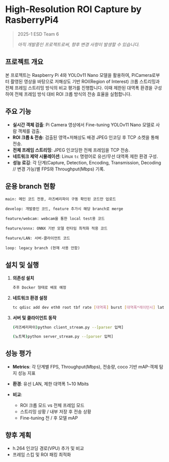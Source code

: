 High-Resolution ROI Capture by RasberryPi4 
===========================================
> 2025-1 ESD Team 6
> 
> *아직 개발중인 프로젝트로써, 향후 변경 사항이 발생할 수 있습니다.*



## 프로젝트 개요
본 프로젝트는 Raspberry Pi 4와 YOLOv11 Nano 모델을 활용하여, PiCamera로부터 촬영된 영상을 바탕으로 저해상도 기반 ROI(Region of Interest) 크롭 스트리밍과 전체 프레임 스트리밍 방식의 비교 평가를 진행합니다. 이때 제한된 대역폭 환경을 구성하여 전체 프레임 방식 대비 ROI 크롭 방식의 전송 효율을 실험합니다.

## 주요 기능
- **실시간 객체 검출**: Pi Camera 영상에서 Fine-tuning YOLOv11 Nano 모델로 사람 객체를 검출.
- **ROI 크롭 & 전송**: 검출된 영역+저해상도 배경 JPEG 인코딩 후 TCP 소켓을 통해 전송.
- **전체 프레임 스트리밍**: JPEG 인코딩한 전체 프레임을 TCP 전송.
- **네트워크 제약 시뮬레이션**: Linux `tc` 명령어로 유선/무선 대역폭 제한 환경 구성.
- **성능 로깅**: 각 단계(Capture, Detection, Encoding, Transmission, Decoding // 변경 가능)별 FPS와 Throughput(Mbps) 기록.



## 운용 branch 현황
```
main: 메인 코드 전용, 라즈베리파이 구동 확인된 코드만 업로드

develop: 개발중인 코드, feature 추가시 해당 branch로 merge 

feature/webcam: webcam을 통한 local test용 코드

feature/onnx: ONNX 기반 모델 런타임 최적화 적용 코드

feature/LAN: 서버-클라이언트 코드

loop: legacy branch (현재 사용 안함)

```



## 설치 및 실행
1. **의존성 설치**
    ```bash
    추후 Docker 형태로 배포 예정
    ```
2. **네트워크 환경 설정**
    ```bash
    tc qdisc add dev eth0 root tbf rate [대역폭] burst [대역폭*레이턴시] latency [레이턴시]
    ```
3. **서버 및 클라이언트 동작**
    ```bash
    (라즈베리파이)python client_stream.py --[parser 입력]
    ```
    ```bash
    (노트북)python server_stream.py --[parser 입력]
    ```



## 성능 평가

* **Metrics**: 각 단계별 FPS, Throughput(Mbps), 전송량, coco 기반 mAP-객체 탐지 성능 지표
* **환경**: 유선 LAN, 제한 대역폭 1~10 Mbits
* **비교**:

  * ROI 크롭 모드 vs 전체 프레임 모드
  * 스트리밍 상황 / 내부 저장 후 전송 상황
  * Fine-tuning 전 / 후 모델 mAP

## 향후 계획

* h.264 인코딩 경로(VPU) 추가 및 비교
* 프레임 스킵 및 ROI 패킹 최적화

